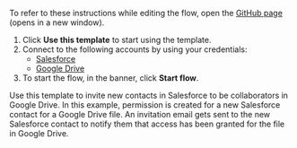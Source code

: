 To refer to these instructions while editing the flow, open the [GitHub page](https://github.com/ot4i/app-connect-templates/tree/main/resources/markdown/Invite%20a%20new%20Salesforce%20contact%20to%20access%20a%20file%20in%20Google%20Drive_instructions.md) (opens in a new window).

1. Click **Use this template** to start using the template.
2. Connect to the following accounts by using your credentials:
   - [Salesforce](https://ibm.biz/ach2salesforce)
   - [Google Drive](https://ibm.biz/acgdrive)
3. To start the flow, in the banner, click **Start flow**.


Use this template to invite new contacts in Salesforce to be collaborators in Google Drive. In this example, permission is created for a new Salesforce contact for a Google Drive file. An invitation email gets sent to the new Salesforce contact to notify them that access has been granted for the file in Google Drive.

